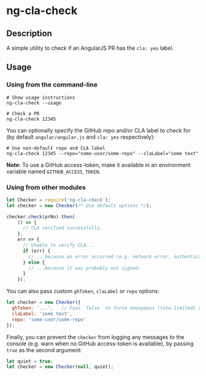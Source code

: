 # ng-cla-check

## Description

A simple utility to check if an AngularJS PR has the `cla: yes` label.

## Usage

### Using from the command-line

```shell
# Show usage instructions
ng-cla-check --usage

# Check a PR
ng-cla-check 12345
```

You can optionally specify the GitHub repo and/or CLA label to check for (by default
`angular/angular.js` and `cla: yes` respectively):

```shell
# Use non-default repo and CLA label
ng-cla-check 12345 --repo="some-user/some-repo" --claLabel="some text"
```

**Note:** To use a GitHub access-token, make it available in an environment variable named
`GITHUB_ACCESS_TOKEN`.

### Using from other modules

```js
let Checker = require('ng-cla-check');
let checker = new Checker(/* Use default options */);

checker.check(prNo).then(
    () => {
      // CLA verified successfully.
    },
    err => {
      // Unable to verify CLA...
      if (err) {
        // ...because an error occurred (e.g. network error, authentication error etc).
      } else {
        // ...because it was probably not signed.
      }
    });
```

You can also pass custom `ghToken`, `claLabel` or `repo` options:

```js
let checker = new Checker({
  ghToken: '...',   // Pass `false` to force anonymous (rate-limited) requests to the GitHub API.
  claLabel: 'some text',
  repo: 'some-user/some-repo'
});
```

Finally, you can prevent the `checker` from logging any messages to the console (e.g. warn when no
GitHub access-token is available), by passing `true` as the second argument:

```js
let quiet = true;
let checker = new Checker(null, quiet);
```
